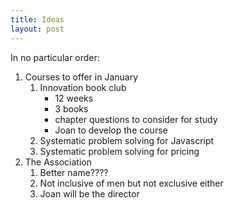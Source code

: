 ```yaml
---
title: Ideas
layout: post
---
```


In no particular order:

1. Courses to offer in January
    1. Innovation book club
        * 12 weeks
        * 3 books
        * chapter questions to consider for study
        * Joan to develop the course
    2. Systematic problem solving for Javascript
    3. Systematic problem solving for pricing
1. The Association
    1. Better name????
    2. Not inclusive of men but not exclusive either
    3. Joan will be the director